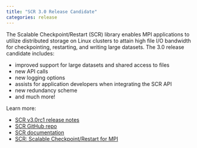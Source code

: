```yaml
---
title: "SCR 3.0 Release Candidate"
categories: release
---
```


The Scalable Checkpoint/Restart (SCR) library enables MPI applications to utilize distributed storage on Linux clusters to attain high file I/O bandwidth for checkpointing, restarting, and writing large datasets. The 3.0 release candidate includes:

- improved support for large datasets and shared access to files
- new API calls
- new logging options
- assists for application developers when integrating the SCR API
- new redundancy scheme
- and much more!

Learn more:

- [SCR v3.0rc1 release notes](https://github.com/LLNL/scr/releases/tag/v3.0rc1)
- [SCR GitHub repo](https://github.com/LLNL/scr)
- [SCR documentation](https://scr.readthedocs.io/en/latest/)
- [SCR: Scalable Checkpoint/Restart for MPI](https://computing.llnl.gov/projects/scalable-checkpoint-restart-for-mpi)
